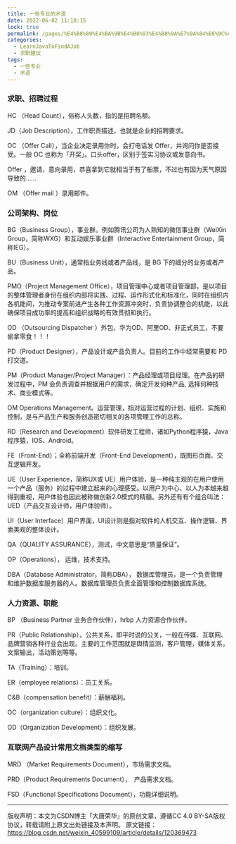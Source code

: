 ```yaml
---
title: 一些专业的术语
date: 2022-06-02 11:18:15
lock: true
permalink: /pages/%E4%B8%80%E4%BA%9B%E4%B8%93%E4%B8%9A%E7%9A%84%E6%9C%AF%E8%AF%AD
categories: 
  - LearnJavaToFindAJob
  - 求职建议
tags: 
  - 一些专业
  - 术语
---
```

### 求职、招聘过程

HC （Head Count），俗称人头数，指的是招聘名额。

JD（Job Description），工作职责描述，也就是企业的招聘要求。

OC （Offer Call），当企业决定录用你时，会打电话发 Offer，并询问你是否接受。一般 OC 也称为「开奖」。口头offer，区别于签实习协议或发意向书。

Offer ，邀请，意向录用，恭喜拿到它就相当于有了船票，不过也有因为天气原因导致的……

OM （Offer mail ）录用邮件。

### 公司架构、岗位

BG（Business Group），事业群。例如腾讯公司为人熟知的微信事业群（WeiXin Group，简称WXG）和互动娱乐事业群（Interactive Entertainment Group，简称IEG）。

BU（Business Unit），通常指业务线或者产品线，是 BG 下的细分的业务或者产品。

PMO（Project Management Office），项目管理中心或者项目管理部，是以项目的整体管理者身份在组织内部将实践、过程、运作形式化和标准化，同时在组织内各机能间，为推动专案前进产生各种工作资源冲突时，负责协调整合的机能，以此确保项目成功率的提高和组织战略的有效贯彻和执行。

OD （Outsourcing Dispatcher ）外包，华为OD、阿里OD、非正式员工，不要偷拿零食！！！

PD（Product Designer），产品设计或产品负责人。目前的工作中经常需要和 PD 打交道。

PM（Product Manager/Project Manager）：产品经理或项目经理。在产品的研发过程中，PM 会负责调查并根据用户的需求，确定开发何种产品, 选择何种技术、商业模式等。

OM Operations Management。运营管理，指对运营过程的计划、组织、实施和控制，是与产品生产和服务创造密切相关的各项管理工作的总称。

RD（Research and Development）软件研发工程师，诸如Python程序猿，Java程序猿，IOS、Android。

FE（Front-End）；全称前端开发（Front-End Development），既图形页面、交互逻辑开发。

UE（User Experience，简称UX或 UE）用户体验，是一种纯主观的在用户使用一个产品（服务）的过程中建立起来的心理感受。以用户为中心、以人为本越来越得到重视，用户体验也因此被称做创新2.0模式的精髓。另外还有有个组合叫法：UED（产品交互设计师，用户体验师）。

UI（User Interface）用户界面，UI设计则是指对软件的人机交互、操作逻辑、界面美观的整体设计。

QA（QUALITY ASSURANCE），测试，中文意思是“质量保证”。

OP（Operations）， 运维，技术支持。

DBA（Database Administrator，简称DBA）， 数据库管理员，是一个负责管理和维护数据库服务器的人。数据库管理员负责全面管理和控制数据库系统。

### 人力资源、职能

BP （Business Partner 业务合作伙伴），hrbp 人力资源合作伙伴。

PR（Public Relationship），公共关系，即平时说的公关，一般在传媒、互联网、品牌营销各种行业会出现。主要的工作范围就是舆情监测，客户管理，媒体关系，文案输出，活动策划等等。

TA（Training）：培训。

ER（employee relations）：员工关系。

C&B（compensation benefit）：薪酬福利。

OC（organization culture）：组织文化。

OD（Organization Development）：组织发展。

### 互联网产品设计常用文档类型的缩写

MRD （Market Requirements Document），市场需求文档。

PRD（Product Requirements Document），　产品需求文档。

FSD（Functional Specifications Document），功能详细说明。

---

版权声明：本文为CSDN博主「大唐荣华」的原创文章，遵循CC 4.0 BY-SA版权协议，转载请附上原文出处链接及本声明。
原文链接：https://blog.csdn.net/weixin_40599109/article/details/120369473